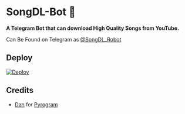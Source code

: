 # SongDL-Bot 🎵

<b>A Telegram Bot that can download High Quality Songs from YouTube.</b>

Can Be Found on Telegram as [@SongDL_Robot](http://t.me/SongDL_Robot)

## Deploy

[![Deploy](https://www.herokucdn.com/deploy/button.svg)](https://heroku.com/deploy)

## Credits
- [Dan](https://github.com/delivrance) for [Pyrogram](https://github.com/pyrogram/pyrogram)
